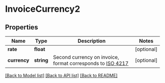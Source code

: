 # InvoiceCurrency2

## Properties
Name | Type | Description | Notes
------------ | ------------- | ------------- | -------------
**rate** | **float** |  | [optional] 
**currency** | **string** | Second currency on invoice, format corresponds to [ISO 4217](https://www.iso.org/iso-4217-currency-codes.html) | [optional] 

[[Back to Model list]](../README.md#documentation-for-models) [[Back to API list]](../README.md#documentation-for-api-endpoints) [[Back to README]](../README.md)


